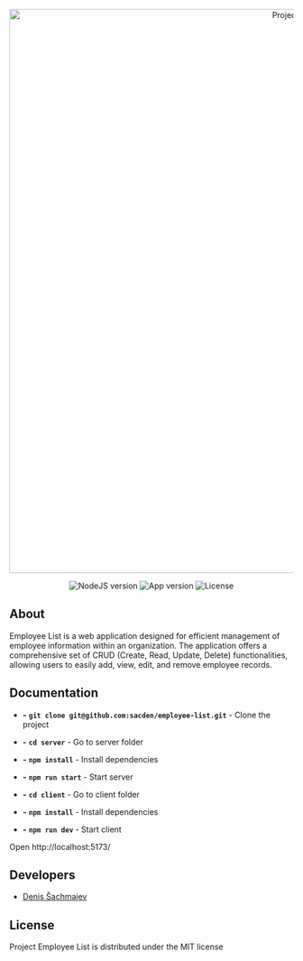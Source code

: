 <p align="center">
      <img src="https://i.ibb.co/TMN5P8K/employee-list.jpg" width="1000" alt='Project Logo'>
</p>

<p align="center">
   <img alt="NodeJS version" src="https://img.shields.io/badge/NodeJS-v20.5.0-blueviolet">
   <img alt="App version" src="https://img.shields.io/badge/Version-v1.0 (Alpha)-blue">
   <img alt="License" src="https://img.shields.io/badge/License-MIT-green">
</p>

## About

Employee List is a web application designed for efficient management of employee information within an organization. The application offers a comprehensive set of CRUD (Create, Read, Update, Delete) functionalities, allowing users to easily add, view, edit, and remove employee records.

## Documentation

- **-**  **`git clone git@github.com:sacden/employee-list.git`**  -  Clone the project
- **-**  **`cd server`**  -  Go to server folder
- **-**  **`npm install`**  -  Install dependencies
- **-**  **`npm run start`**  -  Start server

- **-**  **`cd client`**  -  Go to client folder
- **-**  **`npm install`**  -  Install dependencies
- **-**  **`npm run dev`**  -  Start client

Open http://localhost:5173/

## Developers

- [Denis Šachmajev](https://github.com/sacden)

## License
Project Employee List is distributed under the MIT license
